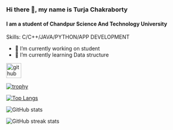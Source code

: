### Hi there 👋, my name is Turja Chakraborty
#### I am a student of Chandpur Science And Technology University 

Skills: C/C++/JAVA/PYTHON/APP DEVELOPMENT 

- 🔭 I’m currently working on student 
- 🌱 I’m currently learning Data structure 


[<img src='https://cdn.jsdelivr.net/npm/simple-icons@3.0.1/icons/github.svg' alt='github' height='40'>](https://github.com/Turjacb1)  

[![trophy](https://github-profile-trophy.vercel.app/?username=Turjacb1)](https://github.com/ryo-ma/github-profile-trophy)

[![Top Langs](https://github-readme-stats.vercel.app/api/top-langs/?username=Turjacb1)](https://github.com/anuraghazra/github-readme-stats)

![GitHub stats](https://github-readme-stats.vercel.app/api?username=Turjacb1&show_icons=true)  

![GitHub streak stats](https://streak-stats.demolab.com/?user=Turjacb1)  

